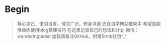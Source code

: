 # Begin
> 静心克己，惜阴自省，博文广识，修身寻道
还在自学网站框架中<!--commit: f951075d9b739d26b42472431995fa68d08796aa-->
希望是能够熟练使用blog搭建技巧<!--commit: f951075d9b739d26b42472431995fa68d08796aa-->
在这里记录自己的想法和计划<!--commit: f951075d9b739d26b42472431995fa68d08796aa-->
微信：wanderingtaoist 加我请备注GitHub，附赠5rmb红包^_^<!--commit: f951075d9b739d26b42472431995fa68d08796aa-->


